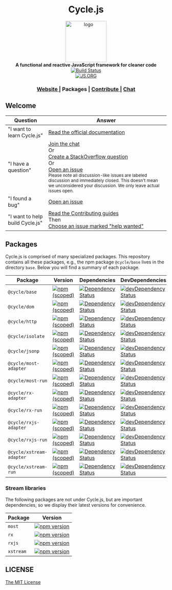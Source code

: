 <h1 align="center">Cycle.js</h1>

<div align="center">
  <img alt="logo" src="https://raw.githubusercontent.com/cyclejs/cyclejs/master/logo.png" width="128">
</div>
<div align="center">
  <strong>A functional and reactive JavaScript framework for cleaner code</strong>
</div>
<div align="center">
  <!-- Build Status -->
  <a href="https://travis-ci.org/cyclejs/cyclejs">
    <img src="https://img.shields.io/travis/cyclejs/cyclejs/master.svg?style=flat-square"
      alt="Build Status" />
  </a>
  <br />
  <!-- JS.ORG -->
  <a href="http://js.org">
    <img src="https://img.shields.io/badge/js.org-cycle-ffb400.svg?style=flat-square"
      alt="JS.ORG" />
  </a>
</div>

<div align="center">
  <h3>
    <a href="http://cycle.js.org">
      Website
    </a>
    <span> | </span>
      Packages
    <span> | </span>
    <a href="https://github.com/cyclejs/cyclejs/issues?q=is%3Aissue+is%3Aopen+label%3A%22help+wanted%22">
      Contribute
    </a>
    <span> | </span>
    <a href="https://gitter.im/cyclejs/cyclejs">
      Chat
    </a>
  </h3>
</div>

## Welcome

| Question | Answer |
|--------|-------|
| "I want to learn Cycle.js" | [Read the official documentation](http://cycle.js.org) |
| "I have a question" | [Join the chat](https://gitter.im/cyclejs/cyclejs)<br />Or<br />[Create a StackOverflow question](http://stackoverflow.com/questions/tagged/cyclejs)<br />Or<br />[Open an issue](https://github.com/cyclejs/cyclejs/issues/new) <br /><sub>Please note all discussion-like issues are labeled discussion and immediately closed. This doesn't mean we unconsidered your discussion. We only leave actual issues open.</sub> |
| "I found a bug" | [Open an issue](https://github.com/cyclejs/cyclejs/issues/new) |
| "I want to help build Cycle.js" | [Read the Contributing guides](https://github.com/cyclejs/cyclejs/blob/master/CONTRIBUTING.md)<br />Then<br />[Choose an issue marked "help wanted"](https://github.com/cyclejs/cyclejs/issues?q=is%3Aissue+is%3Aopen+label%3A%22help+wanted%22) |

## Packages

Cycle.js is comprised of many specialized packages. This repository contains all these packages, e.g., the npm package `@cycle/base` lives in the directory `base`. Below you will find a summary of each package.

| Package | Version | Dependencies | DevDependencies |
|--------|-------|------------|----------|
| `@cycle/base` | [![npm (scoped)](https://img.shields.io/npm/v/@cycle/base.svg?maxAge=2592000)]() | [![Dependency Status](https://david-dm.org/cyclejs/cyclejs.svg?path=base)](https://david-dm.org/cyclejs/cyclejs?path=base) | [![devDependency Status](https://david-dm.org/cyclejs/cyclejs/dev-status.svg?path=base)](https://david-dm.org/cyclejs/cyclejs?path=base#info=devDependencies) |
| `@cycle/dom` | [![npm (scoped)](https://img.shields.io/npm/v/@cycle/dom.svg?maxAge=2592000)]() | [![Dependency Status](https://david-dm.org/cyclejs/cyclejs.svg?path=dom)](https://david-dm.org/cyclejs/cyclejs?path=dom) | [![devDependency Status](https://david-dm.org/cyclejs/cyclejs/dev-status.svg?path=dom)](https://david-dm.org/cyclejs/cyclejs?path=dom#info=devDependencies) |
| `@cycle/http` | [![npm (scoped)](https://img.shields.io/npm/v/@cycle/http.svg?maxAge=2592000)]() | [![Dependency Status](https://david-dm.org/cyclejs/cyclejs.svg?path=http)](https://david-dm.org/cyclejs/cyclejs?path=http) | [![devDependency Status](https://david-dm.org/cyclejs/cyclejs/dev-status.svg?path=http)](https://david-dm.org/cyclejs/cyclejs?path=http#info=devDependencies) |
| `@cycle/isolate` | [![npm (scoped)](https://img.shields.io/npm/v/@cycle/isolate.svg?maxAge=2592000)]() | [![Dependency Status](https://david-dm.org/cyclejs/cyclejs.svg?path=isolate)](https://david-dm.org/cyclejs/cyclejs?path=isolate) |  [![devDependency Status](https://david-dm.org/cyclejs/cyclejs/dev-status.svg?path=isolate)](https://david-dm.org/cyclejs/cyclejs?path=isolate#info=devDependencies) |
| `@cycle/jsonp` | [![npm (scoped)](https://img.shields.io/npm/v/@cycle/jsonp.svg?maxAge=2592000)]() | [![Dependency Status](https://david-dm.org/cyclejs/cyclejs.svg?path=jsonp)](https://david-dm.org/cyclejs/cyclejs?path=jsonp) |  [![devDependency Status](https://david-dm.org/cyclejs/cyclejs/dev-status.svg?path=jsonp)](https://david-dm.org/cyclejs/cyclejs?path=jsonp#info=devDependencies) |
| `@cycle/most-adapter` | [![npm (scoped)](https://img.shields.io/npm/v/@cycle/most-adapter.svg?maxAge=2592000)]() | [![Dependency Status](https://david-dm.org/cyclejs/cyclejs.svg?path=most-adapter)](https://david-dm.org/cyclejs/cyclejs?path=most-adapter) | [![devDependency Status](https://david-dm.org/cyclejs/cyclejs/dev-status.svg?path=most-adapter)](https://david-dm.org/cyclejs/cyclejs?path=most-adapter#info=devDependencies) |
| `@cycle/most-run` | [![npm (scoped)](https://img.shields.io/npm/v/@cycle/most-run.svg?maxAge=2592000)]() | [![Dependency Status](https://david-dm.org/cyclejs/cyclejs.svg?path=most-run)](https://david-dm.org/cyclejs/cyclejs?path=most-run) | [![devDependency Status](https://david-dm.org/cyclejs/cyclejs/dev-status.svg?path=most-run)](https://david-dm.org/cyclejs/cyclejs?path=most-run#info=devDependencies) |
| `@cycle/rx-adapter` | [![npm (scoped)](https://img.shields.io/npm/v/@cycle/rx-adapter.svg?maxAge=2592000)]() | [![Dependency Status](https://david-dm.org/cyclejs/cyclejs.svg?path=rx-adapter)](https://david-dm.org/cyclejs/cyclejs?path=rx-adapter) | [![devDependency Status](https://david-dm.org/cyclejs/cyclejs/dev-status.svg?path=rx-adapter)](https://david-dm.org/cyclejs/cyclejs?path=rx-adapter#info=devDependencies) |
| `@cycle/rx-run` | [![npm (scoped)](https://img.shields.io/npm/v/@cycle/rx-run.svg?maxAge=2592000)]() | [![Dependency Status](https://david-dm.org/cyclejs/cyclejs.svg?path=rx-run)](https://david-dm.org/cyclejs/cyclejs?path=rx-run) | [![devDependency Status](https://david-dm.org/cyclejs/cyclejs/dev-status.svg?path=rx-run)](https://david-dm.org/cyclejs/cyclejs?path=rx-run#info=devDependencies) |
| `@cycle/rxjs-adapter` | [![npm (scoped)](https://img.shields.io/npm/v/@cycle/rxjs-adapter.svg?maxAge=2592000)]() | [![Dependency Status](https://david-dm.org/cyclejs/cyclejs.svg?path=rxjs-adapter)](https://david-dm.org/cyclejs/cyclejs?path=rxjs-adapter) | [![devDependency Status](https://david-dm.org/cyclejs/cyclejs/dev-status.svg?path=rxjs-adapter)](https://david-dm.org/cyclejs/cyclejs?path=rxjs-adapter#info=devDependencies) |
| `@cycle/rxjs-run` | [![npm (scoped)](https://img.shields.io/npm/v/@cycle/rxjs-run.svg?maxAge=2592000)]() | [![Dependency Status](https://david-dm.org/cyclejs/cyclejs.svg?path=rxjs-run)](https://david-dm.org/cyclejs/cyclejs?path=rxjs-run) | [![devDependency Status](https://david-dm.org/cyclejs/cyclejs/dev-status.svg?path=rxjs-run)](https://david-dm.org/cyclejs/cyclejs?path=rxjs-run#info=devDependencies) |
| `@cycle/xstream-adapter` | [![npm (scoped)](https://img.shields.io/npm/v/@cycle/xstream-adapter.svg?maxAge=2592000)]() | [![Dependency Status](https://david-dm.org/cyclejs/cyclejs.svg?path=xstream-adapter)](https://david-dm.org/cyclejs/cyclejs?path=xstream-adapter) | [![devDependency Status](https://david-dm.org/cyclejs/cyclejs/dev-status.svg?path=xstream-adapter)](https://david-dm.org/cyclejs/cyclejs?path=xstream-adapter#info=devDependencies) |
| `@cycle/xstream-run` | [![npm (scoped)](https://img.shields.io/npm/v/@cycle/xstream-run.svg?maxAge=2592000)]() | [![Dependency Status](https://david-dm.org/cyclejs/cyclejs.svg?path=xstream-run)](https://david-dm.org/cyclejs/cyclejs?path=xstream-run) | [![devDependency Status](https://david-dm.org/cyclejs/cyclejs/dev-status.svg?path=xstream-run)](https://david-dm.org/cyclejs/cyclejs?path=xstream-run#info=devDependencies) |

### Stream libraries

The following packages are not under Cycle.js, but are important dependencies, so we display their latest versions for convenience.

| Package | Version |
|--------|-------|
| `most` | [![npm version](https://img.shields.io/npm/v/most.svg?maxAge=2592000)](https://www.npmjs.com/package/most) |
| `rx` | [![npm version](https://img.shields.io/npm/v/rx.svg?maxAge=2592000)](https://www.npmjs.com/package/rx) |
| `rxjs` | [![npm version](https://img.shields.io/npm/v/rxjs.svg?maxAge=2592000)](https://www.npmjs.com/package/rxjs) |
| `xstream` | [![npm version](https://img.shields.io/npm/v/xstream.svg?maxAge=2592000)](https://www.npmjs.com/package/xstream) |

## LICENSE

[The MIT License](https://github.com/cyclejs/cyclejs/blob/master/LICENSE)

